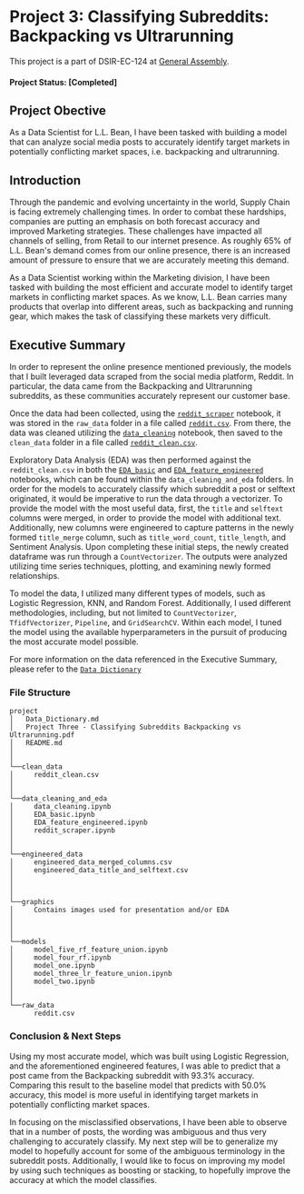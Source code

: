 # Project 3: Classifying Subreddits: Backpacking vs Ultrarunning

This project is a part of DSIR-EC-124 at [General Assembly](https://generalassemb.ly/). 

#### Project Status: [Completed]

## Project Obective
As a Data Scientist for L.L. Bean, I have been tasked with building a model that can analyze social media posts to accurately identify target markets in potentially conflicting market spaces, i.e. backpacking and ultrarunning.

## Introduction
Through the pandemic and evolving uncertainty in the world, Supply Chain is facing extremely challenging times. In order to combat these hardships, companies are putting an emphasis on both forecast accuracy and improved Marketing strategies. These challenges have impacted all channels of selling, from Retail to our internet presence. As roughly 65% of L.L. Bean's demand comes from our online presence, there is an increased amount of pressure to ensure that we are accurately meeting this demand.

As a Data Scientist working within the Marketing division, I have been tasked with building the most efficient and accurate model to identify target markets in conflicting market spaces. As we know, L.L. Bean carries many products that overlap into different areas, such as backpacking and running gear, which makes the task of classifying these markets very difficult.

## Executive Summary
In order to represent the online presence mentioned previously, the models that I built leveraged data scraped from the social media platform, Reddit. In particular, the data came from the Backpacking and Ultrarunning subreddits, as these communities accurately represent our customer base. 

Once the data had been collected, using the [`reddit_scraper`](./data_cleaning_and_eda/reddit_scraper.ipynb) notebook, it was stored in the `raw_data` folder in a file called [`reddit.csv`](./raw_data/reddit.csv). From there, the data was cleaned utilizing the [`data_cleaning`](./data_cleaning_and_eda/data_cleaning.ipynb) notebook, then saved to the `clean_data` folder in a file called [`reddit_clean.csv`](./clean_data/reddit_clean.csv).

Exploratory Data Analysis (EDA) was then performed against the `reddit_clean.csv` in both the [`EDA_basic`](./data_cleaning_and_eda/EDA_basic.ipynb) and [`EDA_feature_engineered`](./data_cleaning_and_eda/EDA_feature_engineered.ipynb) notebooks, which can be found within the `data_cleaning_and_eda` folders. In order for the models to accurately classify which subreddit a post or selftext originated, it would be imperative to run the data through a vectorizer. To provide the model with the most useful data, first, the `title` and `selftext` columns were merged, in order to provide the model with additional text. Additionally, new columns were engineered to capture patterns in the newly formed `title_merge` column, such as `title_word_count`, `title_length`, and Sentiment Analysis. Upon completing these initial steps, the newly created dataframe was run through a `CountVectorizer`. The outputs were analyzed utilizing time series techniques, plotting, and examining newly formed relationships.

To model the data, I utilized many different types of models, such as Logistic Regression, KNN, and Random Forest. Additionally, I used different methodologies, including, but not limited to `CountVectorizer`, `TfidfVectorizer`, `Pipeline`, and `GridSearchCV`. Within each model, I tuned the model using the available hyperparameters in the pursuit of producing the most accurate model possible.

For more information on the data referenced in the Executive Summary, please refer to the [`Data Dictionary`](../Data_Dictionary.md)

### File Structure

```
project
│   Data_Dictionary.md
│   Project Three - Classifying Subreddits Backpacking vs Ultrarunning.pdf
│   README.md
│
│
└──clean_data
│     reddit_clean.csv
│         
│   
└──data_cleaning_and_eda
│     data_cleaning.ipynb
│     EDA_basic.ipynb
│     EDA_feature_engineered.ipynb
│     reddit_scraper.ipynb
│  
│
└──engineered_data
│     engineered_data_merged_columns.csv
│     engineered_data_title_and_selftext.csv
│
│
│
└──graphics
│     Contains images used for presentation and/or EDA
│      
│    
│          
└──models
│     model_five_rf_feature_union.ipynb
│     model_four_rf.ipynb
│     model_one.ipynb
│     model_three_lr_feature_union.ipynb
│     model_two.ipynb
│  
│ 
└──raw_data
      reddit.csv

```

### Conclusion & Next Steps
Using my most accurate model, which was built using Logistic Regression, and the aforementioned engineered features, I was able to predict that a post came from the Backpacking subreddit with 93.3% accuracy. Comparing this result to the baseline model that predicts with 50.0% accuracy, this model is more useful in identifying target markets in potentially conflicting market spaces. 

In focusing on the misclassified observations, I have been able to observe that in a number of posts, the wording was ambiguous and thus very challenging to accurately classify. My next step will be to generalize my model to hopefully account for some of the ambiguous terminology in the subreddit posts. Additionally, I would like to focus on improving my model by using such techniques as boosting or stacking, to hopefully improve the accuracy at which the model classifies.
